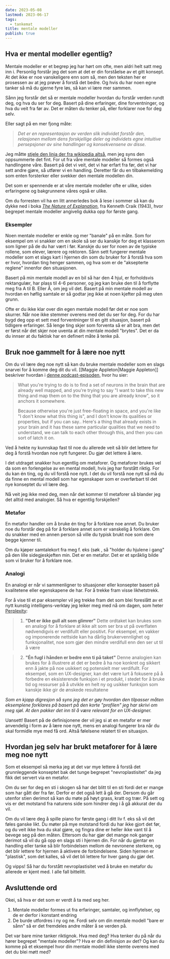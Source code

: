 ```yaml
---
date: 2023-05-08
lastmod: 2023-06-17
tags:
  - tankemat
title: mentale modeller
publish: true
---
```


## Hva er mental modeller egentlig?

Mentale modeller er et begrep jeg har hørt om ofte, men aldri helt satt meg inn i. Personlig forstår jeg det som at det er din forståelse av et gitt konsept. At det ikke er noe vanskeligere enn som så, men den teksten her er prosessen av at jeg prøver å forstå det bedre. Og hvis du har noen egne tanker så må du gjerne fyre løs, så kan vi lære mer sammen.

Sånn jeg forstår det så er mentale modeller hvordan du forstår verden rundt deg, og hva du ser for deg. Basert på dine erfaringer, dine forventninger, og hva du veit fra før av. Det er måten du tenker på, eller forklarer noe for deg selv. 

Eller sagt på en mer fjong måte:

> *Det er en representasjon av verden slik individet forstår den, relasjonen mellom dens forskjellige deler og individets egne intuitive persepsjoner av sine handlinger og konsekvensene av disse.*

Jeg måtte [stjele den linja der fra wikipedia altså](https://no.wikipedia.org/wiki/Mental_modell), men jeg syns den oppsummerte det fint. For ut fra våre mentale modeller så formes også handlingene våre. Basert på det vi veit, det vi har erfart fra før, det vi har sett andre gjøre, så utfører vi en handling. Deretter får du en tilbakemelding som enten forsterker eller svekker den mentale modellen din.

Det som er spennende er at våre mentale modeller ofte er ulike, siden erfaringene og bakgrunnene våres også er ulike.

Om du forresten vil ha en litt annerledes bok å lese i sommer så kan du dykke ned i boka _[The Nature of Explanation](https://www.amazon.com/Nature-Explanation-Kenneth-K-Craik/dp/0521094453)_, fra Kenneth Craik (1943), hvor begrepet mentale modeller angivelig dukka opp for første gang. 

### Eksempler

Noen mentale modeller er enkle og mer "banale" på en måte. Som for eksempel om vi snakker om en skole så ser du kanskje for deg et klasserom som ligner på de du har vært i før. Kanskje du ser for noen av de typiske rollene, som elever, lærere og rektoren. Sånn sett fungerer mentale modeller som et slags kart i hjernen din som du bruker for å forstå hva som er hvor, hvordan ting henger sammen, og hva som er de "aksepterte reglene" innenfor den situasjonen.

Basert på min mentale modell av en bil så har den 4 hjul, er forholdsvis rektangulær, har plass til 4-6 personer, og jeg kan bruke den til å forflytte meg fra A til B. Eller Å, om jeg vil det. Basert på min mentale modell av hvordan en høflig samtale er så godtar jeg ikke at noen kjefter på meg uten grunn.

Ofte er du ikke klar over din egen mentale modell før det er noe som skurrer. Når noe ikke stemmer overens med det du ser for deg. For du har bygd deg opp et sett med forventninger til en gitt situasjon, basert på tidligere erfaringer. Så lenge ting skjer som forventa så er alt bra, men det er først når det skjer noe uventa at din mentale modell "brytes". Det er da du innser at du faktisk har en definert måte å tenke på.

## Bruk noe gammelt for å lære noe nytt

Om du vil lære deg noe nytt så kan du bruke mentale modeller som en slags snarvei for å komme deg dit du vil. [[Maggie Appleton|Maggie Appleton]] beskriver hvordan i [denne podcast-episoden](https://www.airr.io/episode/5eb76062af4daadfebd7d13c), hvor hu sier:

> What you're trying to do is to find a set of neurons in the brain that are already well mapped, and you're trying to say "I want to take this new thing and map them on to the thing that you are already know", so it anchors it somewhere.
> 
> Because otherwise you're just free-floating in space, and you're like "I don't know what this thing is", and I don't know its qualities or properties, but if you can say.. Here's a thing that already exists in your brain and it has these same particular qualities that we need to understand, we can talk to each other through this, and then you can sort of latch it on.

Ved å hekte ny kunnskap fast til noe du allerede veit så blir det lettere for deg å forstå hvordan noe nytt fungerer. Du gjør det lettere å lære.

I det utdraget snakker hun egentlig om metaforer. Og metaforer brukes vel da som en forlengelse av en mental modell, hvis jeg har forstått riktig. For du kan én ting, og du vil forstå noe nytt. I det du vil forstå noe nytt så må du da finne en mental modell som har egenskaper som er overførbart til det nye konseptet du vil lære deg.

Nå veit jeg ikke med deg, men når det kommer til metaforer så blander jeg det alltid med analogier. Så hva er egentlig forskjellen?

### Metafor

En metafor handler om å bruke én ting for å forklare noe annet. Du bruker noe du forstår deg på for å forklare annet som er vanskelig å forklare. Om du snakker med en annen person så ville du typisk brukt noe som dere begge kjenner til.

Om du kjøper samtalekort fra meg f. eks (søk , så "holder du hjulene i gang" på den lille sidegjeskjeften min. Det er en metafor. Det er et språklig bilde som vi bruker for å forklare noe. 

### Analogi

En analogi er når vi sammenligner to situasjoner eller konsepter basert på kvalitetene eller egenskapene de har. For å trekke fram visse likhetstrekk.

For å vise til et par eksempler vil jeg trekke fram det som blei foreslått av et nytt kunstig intelligens-verktøy jeg leiker meg med nå om dagen, som heter [Perplexity](https://www.perplexity.ai/):

> 1. **"Det er ikke gull alt som glimrer"**
> Dette ordtaket kan brukes som en analogi for å forklare at ikke alt som ser bra ut på overflaten nødvendigvis er verdifullt eller positivt. For eksempel, en vakker og imponerende nettside kan ha dårlig brukervennlighet og funksjonalitet, noe som gjør den mindre verdifull enn den ser ut til å være

> 2. **"Én fugl i hånden er bedre enn ti på taket"**
> Denne analogien kan brukes for å illustrere at det er bedre å ha noe konkret og sikkert enn å jakte på noe usikkert og potensielt mer verdifullt. For eksempel, som en UX-designer, kan det være lurt å fokusere på å forbedre en eksisterende funksjon i et produkt, i stedet for å bruke tid og ressurser på å utvikle en helt ny og usikker funksjon som kanskje ikke gir de ønskede resultatene

*Som en kjapp digresjon så syns jeg det er gøy hvordan den tilpasser måten eksemplene forklares på basert på den korte "profilen" jeg har skrivi om meg sjøl. At den pakker det inn til å være relevant for en UX-designer.*

Uansett! Basert på de definisjonene der vil jeg si at en metafor er mer anvendelig i form av å lære noe nytt, mens en analogi fungerer bra når du skal formidle mye med få ord. Altså følelsene relatert til en situasjon.

## Hvordan jeg selv har brukt metaforer for å lære meg noe nytt

Som et eksempel så merka jeg at det var mye lettere å forstå det grunnleggende konseptet bak det tunge begrepet "nevroplastisitet" da jeg fikk det servert via en metafor. 

Om du ser for deg en sti i skogen så har det blitt til en sti fordi det er mange som har gått der fra før. Derfor er det også lett å gå der. Dersom du går utenfor stien derimot så kan du møte på høyt grass, kratt og trær. På sett og vis er det motstand fra naturens side som hindrer deg i å gå akkurat der du vil.

Om du vil lære deg å spille piano for første gang i ditt liv f. eks så vil det føles ganske likt. Du møter på mye motstand fordi du har ikke gjort det før, og du veit ikke hva du skal gjøre, og fingra dine er heller ikke vant til å bevege seg på den måten. Ettersom du har gjør det mange nok ganger derimot så vil du gå opp en slags sti i hjernen din. For når du gjentar en handling eller tanke så blir forbindelsen mellom de nevronene sterkere, og det blir lettere for hjernen å aktivere de forbindelsene. Siden hjernen er "plastisk", som det kalles, så vil det bli lettere for hver gang du gjør det.

Og vipps! Så har du forstått nevroplastisitet ved å bruke en metafor du allerede er kjent med. I alle fall bittelitt.

## Avsluttende ord

Okei, så hva er det som er verdt å ta med seg her.
1. Mentale modeller formes ut fra erfaringer, samtaler, og innflytelser, og de er derfor i konstant endring
2. De burde utfordres i ny og ne. Fordi selv om din mentale modell "bare er sånn" så er det fremdeles andre måter å se verden på. 

Det var bare mine tanker riktignok. Hva med deg? Hva tenker du på når du hører begrepet "mentale modeller"? Hva er din definisjon av det? Og kan du komme på et eksempel hvor din mentale modell ikke stemte overens med det du blei møtt med?
